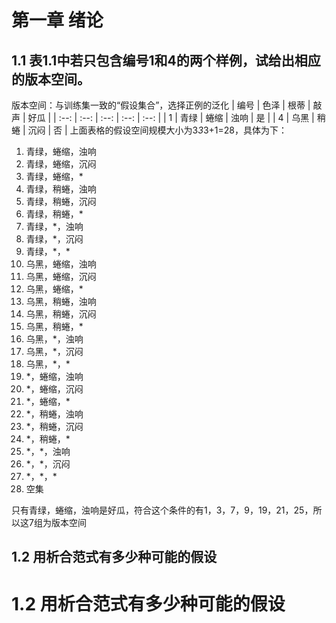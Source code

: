  # 第一章 绪论
## 1.1 表1.1中若只包含编号1和4的两个样例，试给出相应的版本空间。

 版本空间：与训练集一致的“假设集合”，选择正例的泛化
| 编号 | 色泽 | 根蒂 | 敲声 | 好瓜 |
| :--: | :--: | :--: | :--: | :--: |
|  1   | 青绿 | 蜷缩 | 浊响 |  是  |
|  4   | 乌黑 | 稍蜷 | 沉闷 |  否  |
 上面表格的假设空间规模大小为3*3*3+1=28，具体为下：
 1. 青绿，蜷缩，浊响
 2. 青绿，蜷缩，沉闷
 3. 青绿，蜷缩，*
 4. 青绿，稍蜷，浊响
 5. 青绿，稍蜷，沉闷
 6. 青绿，稍蜷，*
 7. 青绿，*，浊响
 8. 青绿，*，沉闷
 9. 青绿，\*，*
 10. 乌黑，蜷缩，浊响
 11. 乌黑，蜷缩，沉闷
 12. 乌黑，蜷缩，*
 13. 乌黑，稍蜷，浊响
 14. 乌黑，稍蜷，沉闷
 15. 乌黑，稍蜷，*
 16. 乌黑，*，浊响
 17. 乌黑，*，沉闷
 18. 乌黑，\*，*
10. *，蜷缩，浊响
 11. *，蜷缩，沉闷
 12. \*，蜷缩，*
 13. *，稍蜷，浊响
 14. *，稍蜷，沉闷
 15. \*，稍蜷，*
 16. \*，*，浊响
 17. \*，\*，沉闷
 18. \*，\*，*
 19. 空集

只有青绿，蜷缩，浊响是好瓜，符合这个条件的有1，3，7，9，19，21，25，所以这7组为版本空间 



## 1.2 用析合范式有多少种可能的假设

<h1>1.2 用析合范式有多少种可能的假设</h1>

